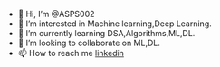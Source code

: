 - 👋 Hi, I’m @ASPS002
- 👀 I’m interested in Machine learning,Deep Learning.
- 🌱 I’m currently learning DSA,Algorithms,ML,DL.
- 💞️ I’m looking to collaborate on ML,DL.
- 📫 How to reach me [linkedin](https://www.linkedin.com/in/ujjwal-srivastava-b6921b19b/)

<!---
ASPS002/ASPS002 is a ✨ special ✨ repository because its `README.md` (this file) appears on your GitHub profile.
You can click the Preview link to take a look at your changes.
--->
